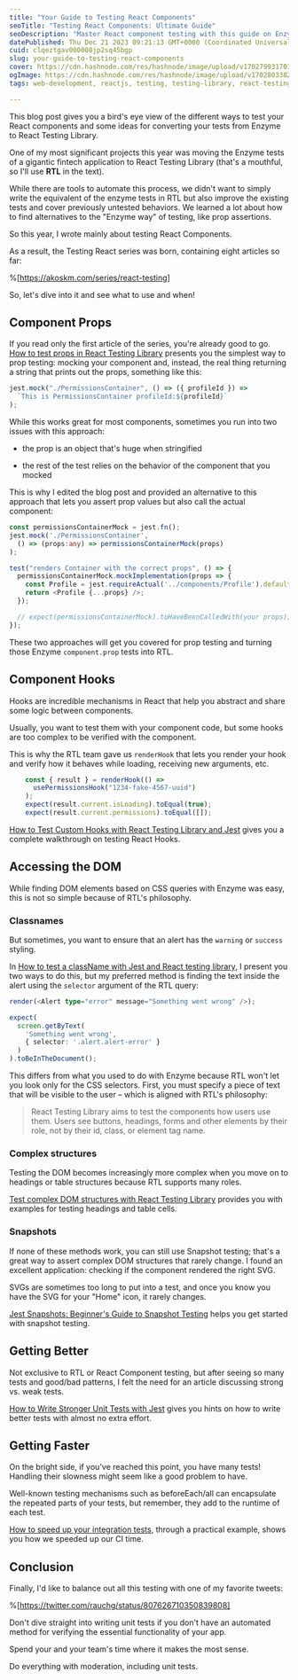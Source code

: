 ```yaml
---
title: "Your Guide to Testing React Components"
seoTitle: "Testing React Components: Ultimate Guide"
seoDescription: "Master React component testing with this guide on Enzyme-RTL conversion, prop testing, hooks, DOM structures, and optimization"
datePublished: Thu Dec 21 2023 09:21:13 GMT+0000 (Coordinated Universal Time)
cuid: clqeztgav000008jp2sq45bgp
slug: your-guide-to-testing-react-components
cover: https://cdn.hashnode.com/res/hashnode/image/upload/v1702799317019/2686336d-4523-4738-b7c5-188194bbc2af.png
ogImage: https://cdn.hashnode.com/res/hashnode/image/upload/v1702803382618/3fa4d02e-ce25-48c3-aaab-8496e4c91e18.png
tags: web-development, reactjs, testing, testing-library, react-testing-library

---
```


This blog post gives you a bird's eye view of the different ways to test your React components and some ideas for converting your tests from Enzyme to React Testing Library.

One of my most significant projects this year was moving the Enzyme tests of a gigantic fintech application to React Testing Library (that's a mouthful, so I'll use **RTL** in the text).

While there are tools to automate this process, we didn't want to simply write the equivalent of the enzyme tests in RTL but also improve the existing tests and cover previously untested behaviors. We learned a lot about how to find alternatives to the "Enzyme way" of testing, like prop assertions.

So this year, I wrote mainly about testing React Components.

As a result, the Testing React series was born, containing eight articles so far:

%[https://akoskm.com/series/react-testing] 

So, let's dive into it and see what to use and when!

## Component Props

If you read only the first article of the series, you're already good to go. [How to test props in React Testing Library](https://akoskm.com/how-to-test-props-in-react-testing-library) presents you the simplest way to prop testing: mocking your component and, instead, the real thing returning a string that prints out the props, something like this:

```typescript
jest.mock("./PermissionsContainer", () => ({ profileId }) =>
  `This is PermissionsContainer profileId:${profileId}`
);
```

While this works great for most components, sometimes you run into two issues with this approach:

* the prop is an object that's huge when stringified
    
* the rest of the test relies on the behavior of the component that you mocked
    

This is why I edited the blog post and provided an alternative to this approach that lets you assert prop values but also call the actual component:

```typescript
const permissionsContainerMock = jest.fn();
jest.mock('./PermissionsContainer',
  () => (props:any) => permissionsContainerMock(props)
);

test("renders Container with the correct props", () => {
  permissionsContainerMock.mockImplementation(props => {
    const Profile = jest.requireActual('../components/Profile').default;
    return <Profile {...props} />;
  });

  // expect(permissionsContainerMock).toHaveBeenCalledWith(your props);
});
```

These two approaches will get you covered for prop testing and turning those Enzyme `component.prop` tests into RTL.

## Component Hooks

Hooks are incredible mechanisms in React that help you abstract and share some logic between components.

Usually, you want to test them with your component code, but some hooks are too complex to be verified with the component.

This is why the RTL team gave us `renderHook` that lets you render your hook and verify how it behaves while loading, receiving new arguments, etc.

```typescript
    const { result } = renderHook(() =>
      usePermissionsHook("1234-fake-4567-uuid")
    );
    expect(result.current.isLoading).toEqual(true);
    expect(result.current.permissions).toEqual([]);
```

[How to Test Custom Hooks with React Testing Library and Jest](https://akoskm.com/how-to-test-custom-hooks-with-react-testing-library-and-jest) gives you a complete walkthrough on testing React Hooks.

## Accessing the DOM

While finding DOM elements based on CSS queries with Enzyme was easy, this is not so simple because of RTL's philosophy.

### Classnames

But sometimes, you want to ensure that an alert has the `warning` or `success` styling.

In [How to test a className with Jest and React testing library](https://akoskm.com/how-to-test-a-classname-with-jest-and-react-testing-library), I present you two ways to do this, but my preferred method is finding the text inside the alert using the `selector` argument of the RTL query:

```typescript
render(<Alert type="error" message="Something went wrong" />);

expect(
  screen.getByText(
    'Something went wrong',
    { selector: '.alert.alert-error' }
  )
).toBeInTheDocument();
```

This differs from what you used to do with Enzyme because RTL won't let you look only for the CSS selectors. First, you must specify a piece of text that will be visible to the user – which is aligned with RTL's philosophy:

> React Testing Library aims to test the components how users use them. Users see buttons, headings, forms and other elements by their role, not by their id, class, or element tag name.

### Complex structures

Testing the DOM becomes increasingly more complex when you move on to headings or table structures because RTL supports many roles.

[Test complex DOM structures with React Testing Library](https://akoskm.com/test-complex-dom-structures-with-react-testing-library) provides you with examples for testing headings and table cells.

### Snapshots

If none of these methods work, you can still use Snapshot testing; that's a great way to assert complex DOM structures that rarely change. I found an excellent application: checking if the component rendered the right SVG.

SVGs are sometimes too long to put into a test, and once you know you have the SVG for your "Home" icon, it rarely changes.

[Jest Snapshots: Beginner's Guide to Snapshot Testing](https://akoskm.com/jest-snapshot-testing) helps you get started with snapshot testing.

## Getting Better

Not exclusive to RTL or React Component testing, but after seeing so many tests and good/bad patterns, I felt the need for an article discussing strong vs. weak tests.

[How to Write Stronger Unit Tests with Jest](https://akoskm.com/how-to-write-stronger-unit-tests-with-jest) gives you hints on how to write better tests with almost no extra effort.

## Getting Faster

On the bright side, if you've reached this point, you have many tests! Handling their slowness might seem like a good problem to have.

Well-known testing mechanisms such as beforeEach/all can encapsulate the repeated parts of your tests, but remember, they add to the runtime of each test.

[How to speed up your integration tests](https://akoskm.com/how-to-speed-up-your-integration-tests), through a practical example, shows you how we speeded up our CI time.

## Conclusion

Finally, I'd like to balance out all this testing with one of my favorite tweets:

%[https://twitter.com/rauchg/status/807626710350839808] 

Don't dive straight into writing unit tests if you don't have an automated method for verifying the essential functionality of your app.

Spend your and your team's time where it makes the most sense.

Do everything with moderation, including unit tests.